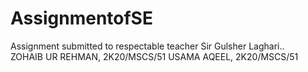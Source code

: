 # AssignmentofSE
Assignment submitted to respectable teacher Sir Gulsher Laghari.. 	
ZOHAIB UR REHMAN, 2K20/MSCS/51
USAMA AQEEL, 2K20/MSCS/51
